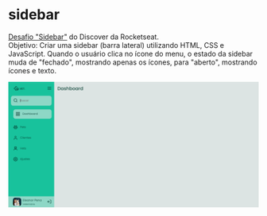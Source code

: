 # sidebar

<a href="https://app.rocketseat.com.br/discover/challenges/sidebar">Desafio "Sidebar"</a> do Discover da Rocketseat. <br>
Objetivo: Criar uma sidebar (barra lateral) utilizando HTML, CSS e JavaScript. Quando o usuário clica no ícone do menu, o estado da sidebar muda de "fechado", mostrando apenas os ícones, para "aberto", mostrando ícones e texto. <br>

![Desafio "Sidebar"](https://github.com/madalena-rocha/sidebar/blob/main/assets/sidebar.png)
